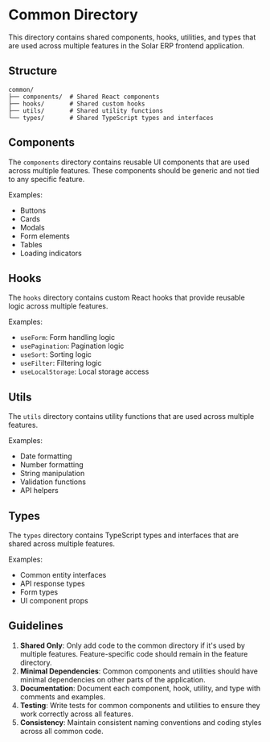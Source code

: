 # Common Directory

This directory contains shared components, hooks, utilities, and types that are used across multiple features in the Solar ERP frontend application.

## Structure

```
common/
├── components/  # Shared React components
├── hooks/       # Shared custom hooks
├── utils/       # Shared utility functions
└── types/       # Shared TypeScript types and interfaces
```

## Components

The `components` directory contains reusable UI components that are used across multiple features. These components should be generic and not tied to any specific feature.

Examples:
- Buttons
- Cards
- Modals
- Form elements
- Tables
- Loading indicators

## Hooks

The `hooks` directory contains custom React hooks that provide reusable logic across multiple features.

Examples:
- `useForm`: Form handling logic
- `usePagination`: Pagination logic
- `useSort`: Sorting logic
- `useFilter`: Filtering logic
- `useLocalStorage`: Local storage access

## Utils

The `utils` directory contains utility functions that are used across multiple features.

Examples:
- Date formatting
- Number formatting
- String manipulation
- Validation functions
- API helpers

## Types

The `types` directory contains TypeScript types and interfaces that are shared across multiple features.

Examples:
- Common entity interfaces
- API response types
- Form types
- UI component props

## Guidelines

1. **Shared Only**: Only add code to the common directory if it's used by multiple features. Feature-specific code should remain in the feature directory.
2. **Minimal Dependencies**: Common components and utilities should have minimal dependencies on other parts of the application.
3. **Documentation**: Document each component, hook, utility, and type with comments and examples.
4. **Testing**: Write tests for common components and utilities to ensure they work correctly across all features.
5. **Consistency**: Maintain consistent naming conventions and coding styles across all common code.